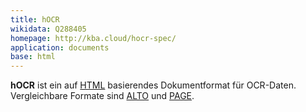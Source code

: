 ```yaml
---
title: hOCR
wikidata: Q288405
homepage: http://kba.cloud/hocr-spec/
application: documents
base: html
---
```


**hOCR** ist ein auf [HTML](html) basierendes Dokumentformat für OCR-Daten. Vergleichbare Formate sind [ALTO](alto) und [PAGE](page).
